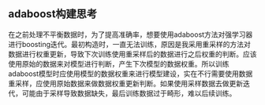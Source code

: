 ## adaboost构建思考

在之前处理不平衡数据时，为了提高准确率，想要使用adaboost方法对强学习器进行boosting迭代。最初构造时，一直无法训练，原因是我采用重采样的方法对数据进行权重更新，导致下次训练使用重采样后的数据进行之后权重的判断。应该使用原始的数据来对模型进行判断，产生下次模型的数据权重。所以训练adaboost模型时应使用模型的数据权重来进行模型建设，实在不行需要使用数据重采样，应使用原始数据来做数据权重更新判断。如果使用采样数据去做更新迭代，可能由于采样导致数据缺失，最后训练数据过于畸形，难以后续训练。